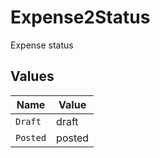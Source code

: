# Expense2Status

Expense status


## Values

| Name     | Value    |
| -------- | -------- |
| `Draft`  | draft    |
| `Posted` | posted   |